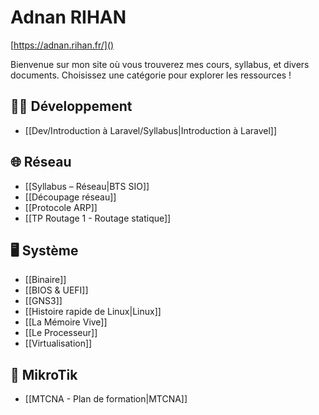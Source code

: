 # Adnan RIHAN
[https://adnan.rihan.fr/]()

Bienvenue sur mon site où vous trouverez mes cours, syllabus, et divers documents. Choisissez une catégorie pour explorer les ressources !

## 👨‍💻 Développement
- [[Dev/Introduction à Laravel/Syllabus|Introduction à Laravel]]

## 🌐 Réseau
- [[Syllabus – Réseau|BTS SIO]]
- [[Découpage réseau]]
- [[Protocole ARP]]
- [[TP Routage 1 - Routage statique]]

## 🖥️ Système
- [[Binaire]]
- [[BIOS & UEFI]]
- [[GNS3]]
- [[Histoire rapide de Linux|Linux]]
- [[La Mémoire Vive]]
- [[Le Processeur]]
- [[Virtualisation]]

## 📡 MikroTik
- [[MTCNA - Plan de formation|MTCNA]]
